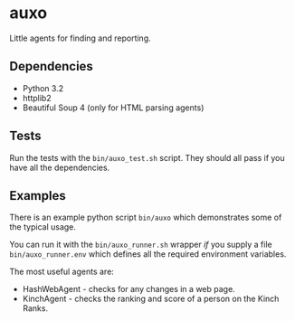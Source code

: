 # auxo
Little agents for finding and reporting.

## Dependencies

* Python 3.2
* httplib2
* Beautiful Soup 4 (only for HTML parsing agents)

## Tests

Run the tests with the `bin/auxo_test.sh` script. They should all pass if
you have all the dependencies.

## Examples

There is an example python script `bin/auxo` which demonstrates some of
the typical usage.

You can run it with the `bin/auxo_runner.sh` wrapper _if_ you supply a
file `bin/auxo_runner.env` which defines all the required environment
variables.

The most useful agents are:

* HashWebAgent - checks for any changes in a web page.
* KinchAgent - checks the ranking and score of a person on the Kinch Ranks.

